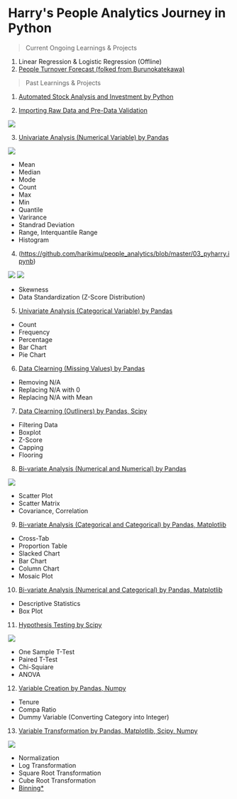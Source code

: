 # Harry's People Analytics Journey in Python

> Current Ongoing Learnings & Projects
1. Linear Regression & Logistic Regression (Offline)
2. [People Turnover Forecast (folked from Burunokatekawa)](https://github.com/harikimu/PeopleAnalytics_Turnover)

> Past Learnings & Projects
1. [Automated Stock Analysis and Investment by Python](https://github.com/harikimu/PeopleAnalytics_Turnover)

2. [Importing Raw Data and Pre-Data Validation](https://github.com/harikimu/people_analytics/blob/master/01_pyharry.ipynb)

![](https://raw.githubusercontent.com/harikimu/Hari_Portfolio/main/image/image1.jpg)

3. [Univariate Analysis (Numerical Variable) by Pandas](https://github.com/harikimu/people_analytics/blob/master/02_pyharry.ipynb)

![](https://raw.githubusercontent.com/harikimu/Hari_Portfolio/main/image/image2.jpg)
* Mean
* Median
* Mode
* Count
* Max
* Min
* Quantile
* Varirance
* Standrad Deviation
* Range, Interquantile Range
* Histogram

4. (https://github.com/harikimu/people_analytics/blob/master/03_pyharry.ipynb)

![](https://raw.githubusercontent.com/harikimu/Hari_Portfolio/main/image/image3.jpg)
![](https://raw.githubusercontent.com/harikimu/Hari_Portfolio/main/image/image4.jpg)
* Skewness
* Data Standardization (Z-Score Distribution)

5. [Univariate Analysis (Categorical Variable) by Pandas](https://github.com/harikimu/people_analytics/blob/master/04_pyharry.ipynb)

* Count
* Frequency
* Percentage
* Bar Chart
* Pie Chart

6. [Data Clearning (Missing Values) by Pandas](https://github.com/harikimu/people_analytics/blob/master/05_pyharry.ipynb)

* Removing N/A
* Replacing N/A with 0
* Replacing N/A with Mean

7. [Data Clearning (Outliners) by Pandas, Scipy](https://github.com/harikimu/people_analytics/blob/master/06_pyharry.ipynb)

* Filtering Data
* Boxplot
* Z-Score
* Capping
* Flooring

8. [Bi-variate Analysis (Numerical and Numerical) by Pandas](https://github.com/harikimu/people_analytics/blob/master/07_pyharry.ipynb)

![](https://raw.githubusercontent.com/harikimu/Hari_Portfolio/main/image/image6.jpg)
* Scatter Plot
* Scatter Matrix
* Covariance, Correlation

9. [Bi-variate Analysis (Categorical and Categorical) by Pandas, Matplotlib](https://github.com/harikimu/people_analytics/blob/master/08_pyharry.ipynb)

* Cross-Tab
* Proportion Table
* Slacked Chart
* Bar Chart
* Column Chart
* Mosaic Plot

10. [Bi-variate Analysis (Numerical and Categorical) by Pandas, Matplotlib](https://github.com/harikimu/people_analytics/blob/master/09_pyharry.ipynb)

* Descriptive Statistics
* Box Plot

11. [Hypothesis Testing by Scipy](https://github.com/harikimu/people_analytics/blob/master/10_pyharry.ipynb)

![](https://raw.githubusercontent.com/harikimu/Hari_Portfolio/main/image/image7.jpg)
* One Sample T-Test
* Paired T-Test
* Chi-Squiare
* ANOVA

12. [Variable Creation by Pandas, Numpy](https://github.com/harikimu/people_analytics/blob/master/11_pyharry.ipynb)

* Tenure
* Compa Ratio
* Dummy Variable (Converting Category into Integer)

13. [Variable Transformation by Pandas, Matplotlib, Scipy, Numpy](https://github.com/harikimu/people_analytics/blob/master/12_pyharry.ipynb)

![](https://raw.githubusercontent.com/harikimu/Hari_Portfolio/main/image/image8.jpg)
* Normalization
* Log Transformation
* Square Root Transformation
* Cube Root Transformation
* [Binning*](https://github.com/harikimu/people_analytics/blob/master/13_pyharry.ipynb)
